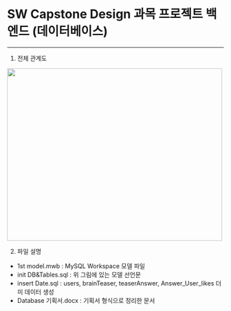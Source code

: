 # SW Capstone Design 과목 프로젝트 백엔드 (데이터베이스)
---
1. 전체 관계도

<img src="https://user-images.githubusercontent.com/68410822/160343948-950ff1b7-69a3-4ccd-b0fe-d0aad6c0dc70.png" width="500" height="400"/>

2. 파일 설명
  - 1st model.mwb : MySQL Workspace 모델 파일
  - init DB&Tables.sql : 위 그림에 있는 모델 선언문
  - insert Date.sql : users, brainTeaser, teaserAnswer, Answer_User_likes 더미 데이터 생성
  - Database 기획서.docx : 기획서 형식으로 정리한 문서


